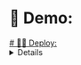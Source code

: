 # 🤖 Demo:
<a href="https://t.me/lyricsirbot">
# 👨‍💻 Deploy:

<details>	
  <summary><b>❤ Deploy Your Own Bot :</b></summary>

# Star 🌟 Fork 🍴 & Deploy

### -Easy Way
[![Deploy](https://www.herokucdn.com/deploy/button.svg)](https://heroku.com/deploy?template=https://github.com/ilhamr0f11/Music-Lyrics-IRBot)

### -Self-hosting (For Devs)

```python3
## Clone The Repo
git clone https://github.com/AmineSoukara/PyLyricsBot
## Enter The Directory
cd PyLyricsBot
## Install Requirements
pip3 install -r requirements.txt
## Run The Bot
python3 main.py
```
### -Mandatory Configs 
```
[+] Make Sure You Add All These Mandatory Vars. 
    [-] API_ID:     You can get this value from https://my.telegram.org
    [-] API_HASH :  You can get this value from https://my.telegram.org
    [-] BOT_TOKEN : You can get this value from https://t.me/botfather
    [-] GENIUS_API: You can get this value from https://genius.com/api-clients
[+] Bot will not work without setting the mandatory vars.
```
</details>

